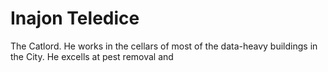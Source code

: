 # Inajon Teledice

The Catlord. He works in the cellars of most of the data-heavy buildings in the City. He excells at pest removal and 